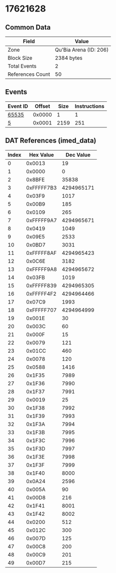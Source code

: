 # 17621628

## Common Data

| Field            | Value                  |
|------------------|------------------------|
| Zone             | Qu'Bia Arena (ID: 206) |
| Block Size       | 2384 bytes             |
| Total Events     | 2                      |
| References Count | 50                     |

## Events

| Event ID            | Offset   |   Size |   Instructions |
|---------------------|----------|--------|----------------|
| [65535](./65535.md) | 0x0000   |      1 |              1 |
| [5](./5.md)         | 0x0001   |   2159 |            251 |

## DAT References (imed_data)

|   Index | Hex Value   |   Dec Value |
|---------|-------------|-------------|
|       0 | 0x0013      |          19 |
|       1 | 0x0000      |           0 |
|       2 | 0x8BFE      |       35838 |
|       3 | 0xFFFFF7B3  |  4294965171 |
|       4 | 0x03F9      |        1017 |
|       5 | 0x00B9      |         185 |
|       6 | 0x0109      |         265 |
|       7 | 0xFFFFF9A7  |  4294965671 |
|       8 | 0x0419      |        1049 |
|       9 | 0x09E5      |        2533 |
|      10 | 0x0BD7      |        3031 |
|      11 | 0xFFFFF8AF  |  4294965423 |
|      12 | 0x0C6E      |        3182 |
|      13 | 0xFFFFF9A8  |  4294965672 |
|      14 | 0x03FB      |        1019 |
|      15 | 0xFFFFF839  |  4294965305 |
|      16 | 0xFFFFF4F2  |  4294964466 |
|      17 | 0x07C9      |        1993 |
|      18 | 0xFFFFF707  |  4294964999 |
|      19 | 0x001E      |          30 |
|      20 | 0x003C      |          60 |
|      21 | 0x000F      |          15 |
|      22 | 0x0079      |         121 |
|      23 | 0x01CC      |         460 |
|      24 | 0x0078      |         120 |
|      25 | 0x0588      |        1416 |
|      26 | 0x1F35      |        7989 |
|      27 | 0x1F36      |        7990 |
|      28 | 0x1F37      |        7991 |
|      29 | 0x0019      |          25 |
|      30 | 0x1F38      |        7992 |
|      31 | 0x1F39      |        7993 |
|      32 | 0x1F3A      |        7994 |
|      33 | 0x1F3B      |        7995 |
|      34 | 0x1F3C      |        7996 |
|      35 | 0x1F3D      |        7997 |
|      36 | 0x1F3E      |        7998 |
|      37 | 0x1F3F      |        7999 |
|      38 | 0x1F40      |        8000 |
|      39 | 0x0A24      |        2596 |
|      40 | 0x005A      |          90 |
|      41 | 0x00D8      |         216 |
|      42 | 0x1F41      |        8001 |
|      43 | 0x1F42      |        8002 |
|      44 | 0x0200      |         512 |
|      45 | 0x012C      |         300 |
|      46 | 0x007D      |         125 |
|      47 | 0x00C8      |         200 |
|      48 | 0x00C9      |         201 |
|      49 | 0x00D7      |         215 |
